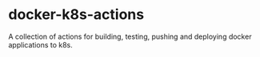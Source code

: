 # docker-k8s-actions
A collection of actions for building, testing, pushing and deploying docker applications to k8s.
